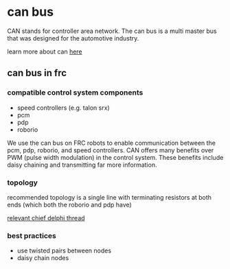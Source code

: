 # can bus

CAN stands for controller area network. The can bus is a multi master bus that was designed for the automotive industry.

learn more about can [here](https://en.wikipedia.org/wiki/CAN_bus)
 
## can bus in frc

### compatible control system components

* speed controllers (e.g. talon srx)
* pcm
* pdp
* roborio
 
We use the can bus on FRC robots to enable communication between the pcm, pdp, roborio, and speed controllers. CAN offers many benefits over PWM (pulse width modulation) in the control system. These benefits include daisy chaining and transmitting far more information.

### topology

recommended topology is a single line with terminating resistors at both ends (which both the roborio and pdp have)

[relevant chief delphi thread](https://www.chiefdelphi.com/forums/showthread.php?t=132323)

### best practices

* use twisted pairs between nodes
* daisy chain nodes